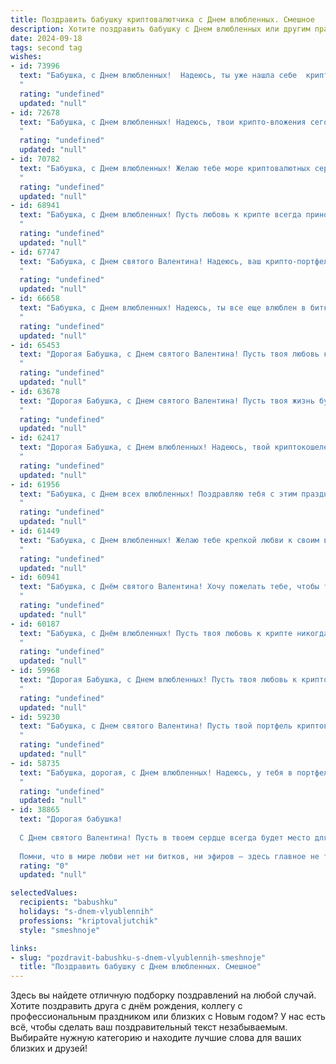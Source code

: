 ```yaml
---
title: Поздравить бабушку криптовалютчика с Днем влюбленных. Смешное
description: Хотите поздравить бабушку с Днем влюбленных или другим праздником? Наш ИИ создаст незабываемое поздравление, а вы обязательно выделитесь среди других.  
date: 2024-09-18
tags: second tag
wishes:
- id: 73996
  text: "Бабушка, с Днем влюбленных!  Надеюсь, ты уже нашла себе  криптовалютного принца? 😜  Пусть любовь и биткоины  будут с тобой всегда! 💖💸
  "
  rating: "undefined"
  updated: "null"
- id: 72678
  text: "Бабушка, с Днем влюбленных! Надеюсь, твои крипто-вложения сегодня вырастут в любви и нежности, как биткоин в хорошие времена! 😉😄
  "
  rating: "undefined"
  updated: "null"
- id: 70782
  text: "Бабушка, с Днем влюбленных! Желаю тебе море криптовалютных сердечек и чтобы курс биткоина взлетел до небес, как любовь внуков к своей любимой бабушке! 😜❤️
  "
  rating: "undefined"
  updated: "null"
- id: 68941
  text: "Бабушка, с Днем влюбленных! Пусть любовь к крипте всегда приносит тебе только прибыль, а ты сама всегда будешь на коне, как самая крутая бабушка-криптовалютчик! 😜
  "
  rating: "undefined"
  updated: "null"
- id: 67747
  text: "Бабушка, с Днем святого Валентина! Надеюсь, ваш крипто-портфель сегодня взлетел выше, чем цены на цветы! 😜
  "
  rating: "undefined"
  updated: "null"
- id: 66658
  text: "Бабушка, с Днем влюбленных! Надеюсь, ты все еще влюблен в биткоин, как в первый раз! 😜
  "
  rating: "undefined"
  updated: "null"
- id: 65453
  text: "Дорогая Бабушка, с Днем святого Валентина! Пусть твоя любовь к криптовалютам будет такой же горячей и стабильной, как курс биткоина в 2017 году!
  "
  rating: "undefined"
  updated: "null"
- id: 63678
  text: "Дорогая Бабушка, с Днем святого Валентина! Пусть твоя жизнь будет такой же стабильной и прибыльной, как курс биткоина (ну, или хотя бы Ethereum). 😉
  "
  rating: "undefined"
  updated: "null"
- id: 62417
  text: "Дорогая Бабушка, с Днем влюбленных! Надеюсь, твой криптокошелек сегодня переполнен не только любовью, но и сатоши! 😜❤️
  "
  rating: "undefined"
  updated: "null"
- id: 61956
  text: "Бабушка, с Днем всех влюбленных! Поздравляю тебя с этим праздником, пусть у тебя всегда будет \"биткоин\" в сердце, а не \"теther\" в голове! 😉😄
  "
  rating: "undefined"
  updated: "null"
- id: 61449
  text: "Бабушка, с Днем влюбленных! Желаю тебе крепкой любви к своим внукам, а еще - к своему криптокошельку! Пусть он всегда будет полон майна и биткоинов, а ты -  счастлива, как в 18 лет!
  "
  rating: "undefined"
  updated: "null"
- id: 60941
  text: "Бабушка, с Днём святого Валентина! Хочу пожелать тебе, чтобы твоя криптовалютная биржа взлетела в цене, как биткоин в 2017-ом, и чтобы твоё портфолио сияло ярче бриллиантов!
  "
  rating: "undefined"
  updated: "null"
- id: 60187
  text: "Бабушка, с Днём влюбленных! Пусть твоя любовь к крипте никогда не обесценивается, а доход от майнинга всегда растёт! 😄
  "
  rating: "undefined"
  updated: "null"
- id: 59968
  text: "Дорогая Бабушка, с Днем влюбленных! Пусть твоя любовь к криптовалютам будет стабильной, как биткоин, и приносит тебе прибыль, как эфир! ❤️💰
  "
  rating: "undefined"
  updated: "null"
- id: 59230
  text: "Бабушка, с Днем святого Валентина! Пусть твой портфель криптовалют взлетит выше, чем курс биткоина в 2021-м, а любовь к внукам будет крепче, чем хэш-скорость самого мощного майнера!
  "
  rating: "undefined"
  updated: "null"
- id: 58735
  text: "Бабушка, дорогая, с Днем влюбленных! Надеюсь, у тебя в портфеле уже красуются биткоины от тайного поклонника! 😅  Пусть твоя криптовалюта взлетает и приносит тебе только радость, а любовь и здоровье будут расти в цене быстрее, чем курс эфира! 😉
  "
  rating: "undefined"
  updated: "null"
- id: 38865
  text: "Дорогая бабушка!
  
  С Днем святого Валентина! Пусть в твоем сердце всегда будет место для любви, как у криптовалюты для блокчейна! Желаю тебе, чтобы чувства взлетали до небес, как биткойн в своем росте, а каждый день приносил радость, подобно щедрым дивидендам! Пусть твоя жизнь будет яркой и насыщенной, как самый прибыльный криптопроект!
  
  Помни, что в мире любви нет ни битков, ни эфиров – здесь главное не терять коинов счастья! Обнимаю крепко, ты – моя самая ценная \"валюта\"!"
  rating: "0"
  updated: "null"

selectedValues:
  recipients: "babushku"
  holidays: "s-dnem-vlyublennih"
  professions: "kriptovaljutchik"
  style: "smeshnoje"

links:
- slug: "pozdravit-babushku-s-dnem-vlyublennih-smeshnoje"
  title: "Поздравить бабушку с Днем влюбленных. Смешное"
---
```


Здесь вы найдете отличную подборку поздравлений на любой случай. 
Хотите поздравить друга с днём рождения, коллегу с профессиональным праздником или близких с Новым годом? У нас есть всё, чтобы сделать ваш поздравительный текст незабываемым. Выбирайте нужную категорию и находите лучшие слова для ваших близких и друзей!
